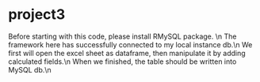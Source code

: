 # project3
Before starting with this code, please install RMySQL package. \n
The framework here has successfully connected to my local instance db.\n
We first will open the excel sheet as dataframe, then manipulate it by adding calculated fields.\n
When we finished, the table should be written into MySQL db.\n

